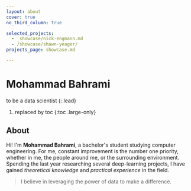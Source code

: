 ```yaml
---
layout: about
cover: true
no_third_column: true

selected_projects:
  - _showcase/nick-engmann.md
  - /showcase/shawn-yeager/
projects_page: showcase.md

---
```


# Mohammad Bahrami

to be a data scientist
{:.lead}


1. replaced by toc
{:toc .large-only}

## About


Hi! I'm **Mohammad Bahrami**, a bachelor's student studying computer engineering. 
For me, constant improvement is the number one priority, whether in me, the people around me, or the surrounding environment. Spending the last year researching several deep-learning projects, I have gained *theoretical knowledge* and *practical experience* in the field.

> I believe in leveraging the power of data to make a difference.

